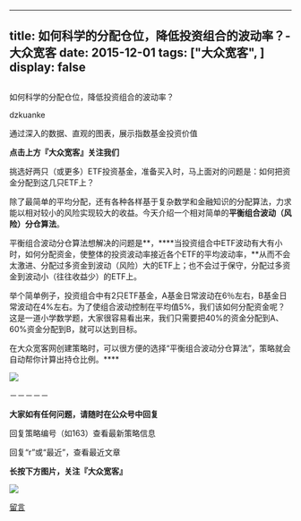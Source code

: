
---
title:   如何科学的分配仓位，降低投资组合的波动率？-大众宽客
date: 2015-12-01
tags: ["大众宽客", ]
display: false
---


## 



如何科学的分配仓位，降低投资组合的波动率？




dzkuanke




通过深入的数据、直观的图表，展示指数基金投资价值


**点击上方『大众宽客』关注我们**



挑选好两只（或更多）ETF投资基金，准备买入时，马上面对的问题是：如何把资金分配到这几只ETF上？



除了最简单的平均分配，还有各种各样基于复杂数学和金融知识的分配算法，力求能以相对较小的风险实现较大的收益。今天介绍一个相对简单的**平衡组合波动（风险）分仓算法**。



平衡组合波动分仓算法想解决的问题是**，****当投资组合中ETF波动有大有小时，如何分配资金，使整体的投资波动率接近各个ETF的平均波动率，**从而不会太激进、分配过多资金到波动（风险）大的ETF上；也不会过于保守，分配过多资金到波动小（往往收益少）的ETF上。



举个简单例子，投资组合中有2只ETF基金，A基金日常波动在6％左右，B基金日常波动在4%左右。为了使组合波动控制在平均值5%，我们该如何分配资金呢？这是一道小学数学题，大家很容易看出来，我们只需要把40%的资金分配到A、60%资金分配到B，就可以达到目标。



在大众宽客网创建策略时，可以很方便的选择“平衡组合波动分仓算法”，策略就会自动帮你计算出持仓比例。****

<img data-s="300,640" data-type="png" src="http://mmbiz.qpic.cn/mmbiz/PKw3FQPmhIjc4odJJLsPLdQw4FBljJupgKcHhU6HOSibNGwQWMxnB7rMR6HgDpy9j3rWibP7jDMQKT5ncfYycP1Q/0?wx_fmt=png" data-ratio="0.6924460431654677" data-w=""/>



－－－－－

**大家如有任何问题，请随时在公众号中回复**



回复策略编号（如163）查看最新策略信息

回复“r”或“最近”，查看最近文章



**长按下方图片，关注『大众宽客』**

<img data-s="300,640" data-type="png" src="http://mmbiz.qpic.cn/mmbiz/PKw3FQPmhIjpOw70YiaHYQTPb4TKoqns9M2zxiaLBv1cUZiaEHqVweTjuaW7lzQUemHLxv6k8MpLq8r6cvFhqmDfg/0?wx_fmt=png" data-ratio="1" data-w="129" width="auto" width="auto" src="http://mmbiz.qpic.cn/mmbiz/PKw3FQPmhIjpOw70YiaHYQTPb4TKoqns9M2zxiaLBv1cUZiaEHqVweTjuaW7lzQUemHLxv6k8MpLq8r6cvFhqmDfg/640?wx_fmt=png&amp;tp=webp&amp;wxfrom=5&amp;wx_lazy=1" style="box-sizing: border-box !important; word-wrap: break-word !important; width: auto !important; visibility: visible !important;"/>









[留言](javascript:;)


